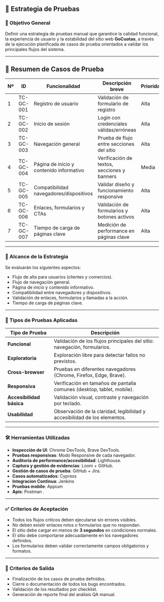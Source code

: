 ## 🧪 Estrategia de Pruebas

### 🎯 Objetivo General

Definir una estrategia de pruebas manual que garantice la calidad funcional, la experiencia de usuario y la estabilidad del sitio web **GoCuotas**, a través de la ejecución planificada de casos de prueba orientados a validar los principales flujos del sistema.

---

## 🧪 Resumen de Casos de Prueba

| Nº  | ID           | Funcionalidad                         | Descripción breve                            | Prioridad | Estado       |
|-----|--------------|----------------------------------------|----------------------------------------------|-----------|--------------|
| 1   | TC-GC-001    | Registro de usuario                    | Validación de formulario de registro         | Alta      | Ejecutado    |
| 2   | TC-GC-002    | Inicio de sesión                       | Login con credenciales válidas/erróneas      | Alta      | Ejecutado    |
| 3   | TC-GC-003    | Navegación general                     | Prueba de flujo entre secciones del sitio    | Alta      | Ejecutado    |
| 4   | TC-GC-004    | Página de inicio y contenido informativo | Verificación de textos, secciones y banners | Media     | Ejecutado    |
| 5   | TC-GC-005    | Compatibilidad navegadores/dispositivos | Validar diseño y funcionamiento responsive  | Alta      | Ejecutado    |
| 6   | TC-GC-006    | Enlaces, formularios y CTAs            | Validación de formularios y botones activos  | Alta      | Ejecutado    |
| 7   | TC-GC-007    | Tiempo de carga de páginas clave       | Medición de performance en páginas clave     | Alta      | Ejecutado    |

---
### 🧱 Alcance de la Estrategia

Se evaluarán los siguientes aspectos:

- Flujo de alta para usuarios (clientes y comercios).
- Flujo de navegación general.
- Página de inicio y contenido informativo.
- Compatibilidad entre navegadores y dispositivos.
- Validación de enlaces, formularios y llamadas a la acción.
- Tiempo de carga de páginas clave.


---

### 🧭 Tipos de Pruebas Aplicadas

| Tipo de Prueba           | Descripción                                                                 |
|--------------------------|-----------------------------------------------------------------------------|
| **Funcional**            | Validación de los flujos principales del sitio: navegación, formularios.    |
| **Exploratoria**         | Exploración libre para detectar fallos no previstos.                        |
| **Cross-browser**        | Pruebas en diferentes navegadores (Chrome, Firefox, Edge, Brave).           |
| **Responsiva**           | Verificación en tamaños de pantalla comunes (desktop, tablet, mobile).      |
| **Accesibilidad básica** | Validación visual, contraste y navegación por teclado.                      |
| **Usabilidad**           | Observación de la claridad, legibilidad y accesibilidad de los elementos.   |

---

### 🛠 Herramientas Utilizadas

- **Inspección de UI**: Chrome DevTools, Brave DevTools.
- **Pruebas responsivas**: Modo Responsive de cada navegador.
- **Auditoría de performance/accesibilidad**: Lighthouse.
- **Captura y gestión de evidencias**: Loom + GitHub.
- **Gestión de casos de prueba**: GitHub + Jira.
- **Casos automatizados**: Cypress
- **Integracion Continua**: Jenkins
- **Pruebas mobile**: Appium
- **Apis**: Postman .
  
---

### ✅ Criterios de Aceptación

- Todos los flujos críticos deben ejecutarse sin errores visibles.
- No deben existir enlaces rotos o formularios que no respondan.
- El sitio debe cargar en menos de **3 segundos** en condiciones normales.
- El sitio debe comportarse adecuadamente en los navegadores definidos.
- Los formularios deben validar correctamente campos obligatorios y formatos.

---

### 🚫 Criterios de Salida

- Finalización de los casos de prueba definidos.
- Cierre o documentación de todos los bugs encontrados.
- Validación de los resultados por checklist.
- Generación de reporte final del análisis QA manual.
